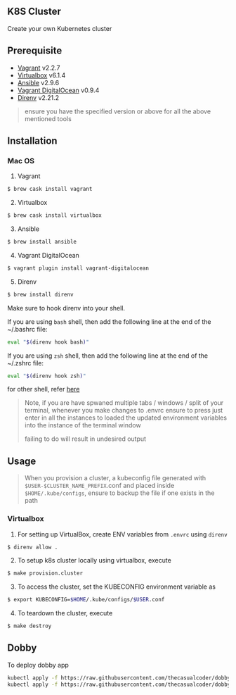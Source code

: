 ## K8S Cluster

Create your own Kubernetes cluster

## Prerequisite

- [Vagrant](https://www.vagrantup.com/) v2.2.7
- [Virtualbox](https://www.virtualbox.org/) v6.1.4
- [Ansible](https://www.ansible.com/) v2.9.6
- [Vagrant DigitalOcean](https://github.com/devopsgroup-io/vagrant-digitalocean) v0.9.4
- [Direnv](https://github.com/direnv/direnv) v2.21.2

> ensure you have the specified version or above for all the above mentioned tools

## Installation

### Mac OS

1. Vagrant
```sh
$ brew cask install vagrant
```

2. Virtualbox
```sh
$ brew cask install virtualbox
```

3. Ansible
```sh
$ brew install ansible
```

4. Vagrant DigitalOcean
```sh
$ vagrant plugin install vagrant-digitalocean
```

5. Direnv

```sh
$ brew install direnv
```

Make sure to hook direnv into your shell.

If you are using `bash` shell, then add the following line at the end of the ~/.bashrc file:

```bash
eval "$(direnv hook bash)"
```

If you are using `zsh` shell, then add the following line at the end of the ~/.zshrc file:

```bash
eval "$(direnv hook zsh)"
```

for other shell, refer [here](https://github.com/direnv/direnv/blob/master/docs/hook.md)

> Note, if you are have spwaned multiple tabs / windows / split of your terminal, whenever you make changes to .envrc
> ensure to press just enter in all the instances to loaded the updated environment variables into the instance of the
> terminal window
>
> failing to do will result in undesired output

## Usage

> When you provision a cluster, a kubeconfig file generated with `$USER-$CLUSTER_NAME_PREFIX`.conf and placed inside `$HOME/.kube/configs`, ensure to backup the file if one exists in the path

### Virtualbox

1. For setting up VirtualBox, create ENV variables from `.envrc` using `direnv`

```bash
$ direnv allow .
```

2. To setup k8s cluster locally using virtualbox, execute

```bash
$ make provision.cluster
```

3. To access the cluster, set the KUBECONFIG environment variable as

```bash
$ export KUBECONFIG=$HOME/.kube/configs/$USER.conf
```

4. To teardown the cluster, execute
```bash
$ make destroy
```

## Dobby

To deploy dobby app

```bash
kubectl apply -f https://raw.githubusercontent.com/thecasualcoder/dobby/master/examples/kubernetes/deployment.yaml
kubectl apply -f https://raw.githubusercontent.com/thecasualcoder/dobby/master/examples/kubernetes/service.yaml
```

